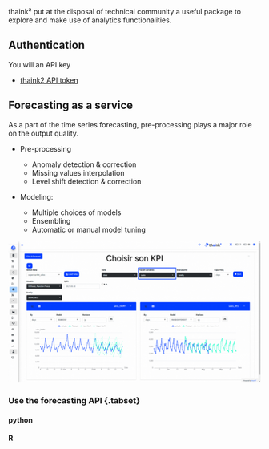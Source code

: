 thaink² put at the disposal of technical community  a useful package to explore and make use of analytics functionalities. 


## Authentication 

You will an API key

* [thaink2 API token](https://opensource.thaink2.com/app/th2token)

## Forecasting as a service 

As a part of the time series forecasting, pre-processing plays a major role on the output quality. 

* Pre-processing
  - Anomaly detection & correction
  - Missing values interpolation 
  - Level shift detection & correction


* Modeling:

  - Multiple choices of models
  - Ensembling
  - Automatic or manual model tuning

![forecasting](https://github.com/thaink2/th2analytics/blob/main/images/forecasting_demo.gif)

### Use the forecasting API   {.tabset}

#### python


#### R
